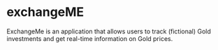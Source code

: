 # exchangeME
ExchangeMe is an application that allows users to track (fictional) Gold investments and get real-time information on Gold prices.
